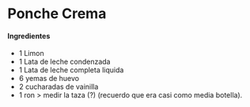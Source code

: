 # Ponche Crema

#### Ingredientes
- 1 Limon
- 1 Lata de leche condenzada
- 1 Lata de leche completa liquida
- 6 yemas de huevo
- 2 cucharadas de vainilla
- 1 ron > medir la taza (?) (recuerdo que era casi como media botella).
